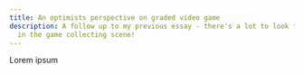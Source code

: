 ```yaml
---
title: An optimists perspective on graded video game
description: A follow up to my previous essay - there's a lot to look forward to
  in the game collecting scene!
---
```

Lorem ipsum